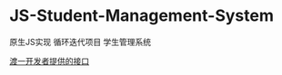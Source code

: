 # JS-Student-Management-System
原生JS实现 循环迭代项目 学生管理系统

[渡一开发者提供的接口](https://developer.duyiedu.com/previewAPI/%E5%AD%A6%E7%94%9F%E4%BF%A1%E6%81%AF%E7%AE%A1%E7%90%86%E7%B3%BB%E7%BB%9F)